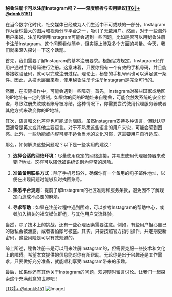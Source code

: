 **秘鲁注册卡可以注册Instagram吗？——深度解析与实用建议[[TG💪+ @donk5151](https://t.me/s/donk5151)]**

在当今数字化时代，社交媒体已经成为人们生活中不可或缺的一部分。Instagram作为全球最大的图片和视频分享平台之一，吸引了无数用户。然而，对于一些海外用户来说，注册和使用Instagram可能会遇到一些问题，比如是否可以用秘鲁注册卡注册Instagram。这个问题看似简单，但实际上涉及多个方面的考量。今天，我们就来深入探讨一下这个话题。

首先，我们需要了解Instagram的基本注册要求。根据官方规定，Instagram允许用户通过手机号码进行注册。这意味着，只要你拥有一个有效的手机号码，并且能够接收验证码，就可以完成注册过程。理论上，秘鲁的手机号码也可以满足这一条件。因此，从技术层面来看，使用秘鲁注册卡注册Instagram是完全可行的。

然而，在实际操作中，可能会遇到一些障碍。首先，Instagram对某些国家或地区的IP地址有一定的限制。如果你的网络IP地址来自秘鲁，可能会触发系统的安全检查，导致注册失败或者账号被冻结。这种情况下，你需要尝试使用代理服务器或者其他方式来改变你的IP地址。

其次，语言和文化差异也可能成为阻碍。虽然Instagram支持多种语言，但默认界面通常是英文或其他主要语言。对于不熟悉这些语言的用户来说，可能会感到困惑。此外，一些功能或内容可能不适合当地的文化习惯，这需要用户自行适应。

那么，如何解决这些问题呢？以下是一些实用的建议：

1. **选择合适的网络环境**：尽量使用稳定的网络连接，并考虑使用代理服务器来改变IP地址。这样可以降低被系统识别为异常的风险。

2. **准备备用联系方式**：除了手机号码外，确保你有一个备用的电子邮件地址，以便在出现问题时能够及时找回账号。

3. **熟悉平台规则**：提前了解Instagram的社区准则和服务条款，避免因不了解规定而造成不必要的麻烦。

4. **寻求帮助**：如果在注册过程中遇到困难，可以参考Instagram的帮助中心，或者加入相关的社交媒体群组，与其他用户交流经验。

当然，除了技术上的挑战，还有一些心理因素需要注意。例如，有些用户担心自己的隐私会被泄露，或者害怕账号被盗。其实，只要按照官方指引操作，并定期更新密码，这些风险是可以有效规避的。

综上所述，秘鲁注册卡是可以用来注册Instagram的，但需要克服一些技术和文化上的障碍。希望本文提供的信息能对你有所帮助。无论你是出于兴趣还是工作需求，只要做好充分准备，就能顺利享受Instagram带来的乐趣。

最后，如果你还有其他关于Instagram的问题，欢迎随时留言讨论。让我们一起探索这个充满创意的世界吧！

[[TG💪+ @donk5151](https://t.me/s/donk5151) ![Image](https://i.postimg.cc/rwNCRYN7/Snipaste-2025-04-30-17-27-05.png)]